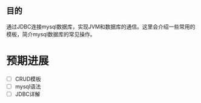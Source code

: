 ## 目的



通过JDBC连接mysql数据库，实现JVM和数据库的通信。这里会介绍一些常用的模板，简介mysql数据库的常见操作。

# 预期进展

- [ ] CRUD模板
- [ ] mysql语法
- [ ] JDBC详解